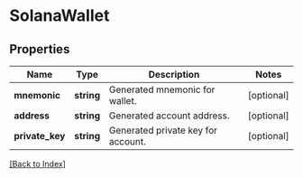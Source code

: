# SolanaWallet

## Properties

Name | Type | Description | Notes
------------ | ------------- | ------------- | -------------
**mnemonic** | **string** | Generated mnemonic for wallet. | [optional]
**address** | **string** | Generated account address. | [optional]
**private_key** | **string** | Generated private key for account. | [optional]

[[Back to Index]](../index.md)
